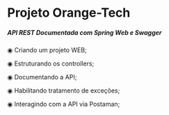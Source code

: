 # Projeto Orange-Tech #

##### API REST Documentada com Spring Web e Swagger

◉ Criando um projeto WEB;

◉ Estruturando os controllers;

◉ Documentando a API;

◉ Habilitando tratamento de exceções;

◉ Interagindo com a API via Postaman;
